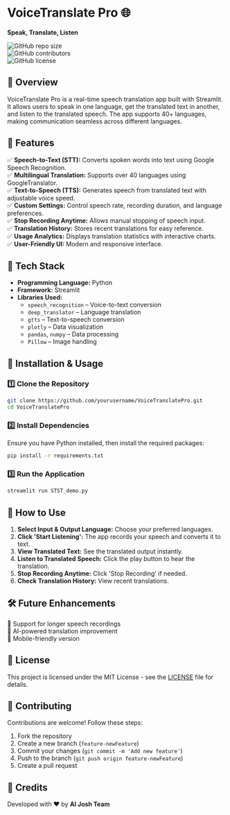 # VoiceTranslate Pro 🌐  
**Speak, Translate, Listen**  

![GitHub repo size](https://img.shields.io/github/repo-size/Swathy1209/VoiceTranslatePro)  
![GitHub contributors](https://img.shields.io/github/contributors/Swathy1209/VoiceTranslatePro)  
![GitHub license](https://img.shields.io/github/license/Swathy1209/VoiceTranslatePro)  

## 📌 Overview  
VoiceTranslate Pro is a real-time speech translation app built with Streamlit. It allows users to speak in one language, get the translated text in another, and listen to the translated speech. The app supports 40+ languages, making communication seamless across different languages.  

## 🚀 Features  
✅ **Speech-to-Text (STT):** Converts spoken words into text using Google Speech Recognition.  
✅ **Multilingual Translation:** Supports over 40 languages using GoogleTranslator.  
✅ **Text-to-Speech (TTS):** Generates speech from translated text with adjustable voice speed.  
✅ **Custom Settings:** Control speech rate, recording duration, and language preferences.  
✅ **Stop Recording Anytime:** Allows manual stopping of speech input.  
✅ **Translation History:** Stores recent translations for easy reference.  
✅ **Usage Analytics:** Displays translation statistics with interactive charts.  
✅ **User-Friendly UI:** Modern and responsive interface.  

## 🏢 Tech Stack  
- **Programming Language:** Python  
- **Framework:** Streamlit  
- **Libraries Used:**  
  - `speech_recognition` – Voice-to-text conversion  
  - `deep_translator` – Language translation  
  - `gtts` – Text-to-speech conversion  
  - `plotly` – Data visualization  
  - `pandas`, `numpy` – Data processing  
  - `Pillow` – Image handling  

## 🎯 Installation & Usage  
### 1️⃣ Clone the Repository  
```sh  
git clone https://github.com/yourusername/VoiceTranslatePro.git  
cd VoiceTranslatePro  
```

### 2️⃣ Install Dependencies  
Ensure you have Python installed, then install the required packages:  
```sh  
pip install -r requirements.txt  
```

### 3️⃣ Run the Application  
```sh  
streamlit run STST_demo.py  
```

## 🎤 How to Use  
1. **Select Input & Output Language:** Choose your preferred languages.  
2. **Click 'Start Listening':** The app records your speech and converts it to text.  
3. **View Translated Text:** See the translated output instantly.  
4. **Listen to Translated Speech:** Click the play button to hear the translation.  
5. **Stop Recording Anytime:** Click 'Stop Recording' if needed.  
6. **Check Translation History:** View recent translations.  

## 🛠️ Future Enhancements  
🔹 Support for longer speech recordings  
🔹 AI-powered translation improvement  
🔹 Mobile-friendly version  

## 📝 License  
This project is licensed under the MIT License - see the [LICENSE](LICENSE) file for details.  

## 🤝 Contributing  
Contributions are welcome! Follow these steps:  
1. Fork the repository  
2. Create a new branch (`feature-newFeature`)  
3. Commit your changes (`git commit -m 'Add new feature'`)  
4. Push to the branch (`git push origin feature-newFeature`)  
5. Create a pull request  

## 💙 Credits  
Developed with ❤️ by **AI Josh Team**  









